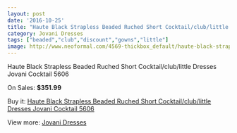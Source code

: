 ```yaml
---
layout: post
date: '2016-10-25'
title: "Haute Black Strapless Beaded Ruched Short Cocktail/club/little Dresses Jovani Cocktail 5606"
category: Jovani Dresses
tags: ["beaded","club","discount","gowns","little"]
image: http://www.neoformal.com/4569-thickbox_default/haute-black-strapless-beaded-ruched-short-cocktail-club-little-dresses-jovani-cocktail-5606.jpg
---
```

Haute Black Strapless Beaded Ruched Short Cocktail/club/little Dresses Jovani Cocktail 5606

On Sales: **$351.99**
<a href="https://www.neoformal.com/en/jovani-dresses/1703-haute-black-strapless-beaded-ruched-short-cocktail-club-little-dresses-jovani-cocktail-5606.html"><amp-img layout="responsive" width="600" height="600" src="//www.neoformal.com/4569-thickbox_default/haute-black-strapless-beaded-ruched-short-cocktail-club-little-dresses-jovani-cocktail-5606.jpg" alt="Haute Black Strapless Beaded Ruched Short Cocktail/club/little Dresses Jovani Cocktail 5606 0" /></a>
<a href="https://www.neoformal.com/en/jovani-dresses/1703-haute-black-strapless-beaded-ruched-short-cocktail-club-little-dresses-jovani-cocktail-5606.html"><amp-img layout="responsive" width="600" height="600" src="//www.neoformal.com/4570-thickbox_default/haute-black-strapless-beaded-ruched-short-cocktail-club-little-dresses-jovani-cocktail-5606.jpg" alt="Haute Black Strapless Beaded Ruched Short Cocktail/club/little Dresses Jovani Cocktail 5606 1" /></a>

Buy it: [Haute Black Strapless Beaded Ruched Short Cocktail/club/little Dresses Jovani Cocktail 5606](https://www.neoformal.com/en/jovani-dresses/1703-haute-black-strapless-beaded-ruched-short-cocktail-club-little-dresses-jovani-cocktail-5606.html "Haute Black Strapless Beaded Ruched Short Cocktail/club/little Dresses Jovani Cocktail 5606")

View more: [Jovani Dresses](https://www.neoformal.com/en/15-jovani-dresses "Jovani Dresses")